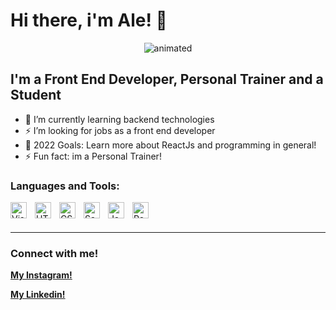 # Hi there, i'm Ale! 👋 

<p align="center">
  <img src="https://c.tenor.com/pgzaINjmy4AAAAAC/goku-piccolo.gif" alt="animated" />
</p>

## I'm a Front End Developer, Personal Trainer and a Student

- 🌱 I’m currently learning backend technologies
- ⚡ I’m looking for jobs as a front end developer
- 🥅 2022 Goals: Learn more about ReactJs and programming in general!
- ⚡ Fun fact: im a Personal Trainer!



### Languages and Tools:

<img align="left" alt="Visual Studio Code" width="26px" src="https://cdn.jsdelivr.net/gh/devicons/devicon/icons/vscode/vscode-original.svg" style="padding-right:10px;" />
<img align="left" alt="HTML5" width="26px" src="https://cdn.jsdelivr.net/gh/devicons/devicon/icons/html5/html5-original.svg" style="padding-right:10px;" />
<img align="left" alt="CSS3" width="26px" src="https://cdn.jsdelivr.net/gh/devicons/devicon/icons/css3/css3-original.svg" style="padding-right:10px;" />
<img align="left" alt="Sass" width="26px" src="https://cdn.jsdelivr.net/gh/devicons/devicon/icons/sass/sass-original.svg" style="padding-right:10px;" />
<img align="left" alt="JavaScript" width="26px" src="https://cdn.jsdelivr.net/gh/devicons/devicon/icons/javascript/javascript-original.svg" style="padding-right:10px;" />
<img align="left" alt="React" width="26px" src="https://cdn.jsdelivr.net/gh/devicons/devicon/icons/react/react-original.svg" style="padding-right:10px;" />

<br />
<br />

---

### Connect with me!

[**My Instagram!**](https://www.instagram.com/ale_otero2/ "My Instagram!")

[**My Linkedin!**](https://www.linkedin.com/in/alejandro-otero-656a3518a/ "My Linkedin!")